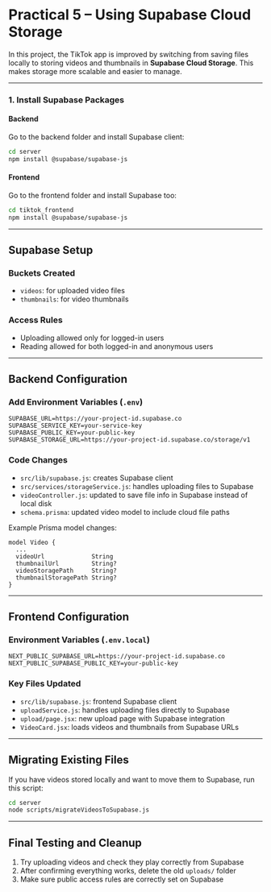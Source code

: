 # Practical 5 – Using Supabase Cloud Storage

In this project, the TikTok app is improved by switching from saving files locally to storing videos and thumbnails in **Supabase Cloud Storage**. This makes storage more scalable and easier to manage.

---

### 1. Install Supabase Packages

#### Backend

Go to the backend folder and install Supabase client:

```bash
cd server
npm install @supabase/supabase-js
````

#### Frontend

Go to the frontend folder and install Supabase too:

```bash
cd tiktok_frontend
npm install @supabase/supabase-js
```

---

## Supabase Setup

### Buckets Created

* `videos`: for uploaded video files
* `thumbnails`: for video thumbnails

### Access Rules

* Uploading allowed only for logged-in users
* Reading allowed for both logged-in and anonymous users

---

## Backend Configuration

### Add Environment Variables (`.env`)

```env
SUPABASE_URL=https://your-project-id.supabase.co
SUPABASE_SERVICE_KEY=your-service-key
SUPABASE_PUBLIC_KEY=your-public-key
SUPABASE_STORAGE_URL=https://your-project-id.supabase.co/storage/v1
```

### Code Changes

* `src/lib/supabase.js`: creates Supabase client
* `src/services/storageService.js`: handles uploading files to Supabase
* `videoController.js`: updated to save file info in Supabase instead of local disk
* `schema.prisma`: updated video model to include cloud file paths

Example Prisma model changes:

```prisma
model Video {
  ...
  videoUrl             String
  thumbnailUrl         String?
  videoStoragePath     String?
  thumbnailStoragePath String?
}
```

---

## Frontend Configuration

### Environment Variables (`.env.local`)

```env
NEXT_PUBLIC_SUPABASE_URL=https://your-project-id.supabase.co
NEXT_PUBLIC_SUPABASE_PUBLIC_KEY=your-public-key
```

### Key Files Updated

* `src/lib/supabase.js`: frontend Supabase client
* `uploadService.js`: handles uploading files directly to Supabase
* `upload/page.jsx`: new upload page with Supabase integration
* `VideoCard.jsx`: loads videos and thumbnails from Supabase URLs

---

## Migrating Existing Files

If you have videos stored locally and want to move them to Supabase, run this script:

```bash
cd server
node scripts/migrateVideosToSupabase.js
```

---

## Final Testing and Cleanup

1. Try uploading videos and check they play correctly from Supabase
2. After confirming everything works, delete the old `uploads/` folder
3. Make sure public access rules are correctly set on Supabase
